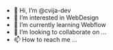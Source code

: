 - 👋 Hi, I’m @cvija-dev
- 👀 I’m interested in WebDesign
- 🌱 I’m currently learning Webflow
- 💞️ I’m looking to collaborate on ...
- 📫 How to reach me ...


<!---
cvija-dev/cvija-dev is a ✨ special ✨ repository because its `README.md` (this file) appears on your GitHub profile.
You can click the Preview link to take a look at your changes.
--->
